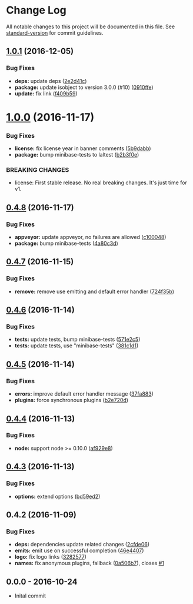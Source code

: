 # Change Log

All notable changes to this project will be documented in this file. See [standard-version](https://github.com/conventional-changelog/standard-version) for commit guidelines.

<a name="1.0.1"></a>
## [1.0.1](https://github.com/node-minibase/minibase/compare/v1.0.0...v1.0.1) (2016-12-05)


### Bug Fixes

* **deps:** update deps ([2e2d41c](https://github.com/node-minibase/minibase/commit/2e2d41c))
* **package:** update isobject to version 3.0.0 (#10) ([0910ffe](https://github.com/node-minibase/minibase/commit/0910ffe))
* **update:** fix link ([f409b59](https://github.com/node-minibase/minibase/commit/f409b59))



<a name="1.0.0"></a>
# [1.0.0](https://github.com/node-minibase/minibase/compare/v0.4.8...v1.0.0) (2016-11-17)


### Bug Fixes

* **license:** fix license year in banner comments ([5b9dabb](https://github.com/node-minibase/minibase/commit/5b9dabb))
* **package:** bump minibase-tests to laltest ([b2b3f0e](https://github.com/node-minibase/minibase/commit/b2b3f0e))


### BREAKING CHANGES

* license: First stable release. No real breaking changes. It's just time for v1.



<a name="0.4.8"></a>
## [0.4.8](https://github.com/node-minibase/minibase/compare/v0.4.7...v0.4.8) (2016-11-17)


### Bug Fixes

* **appveyor:** update appveyor, no failures are allowed ([c100048](https://github.com/node-minibase/minibase/commit/c100048))
* **package:** bump minibase-tests ([4a80c3d](https://github.com/node-minibase/minibase/commit/4a80c3d))



<a name="0.4.7"></a>
## [0.4.7](https://github.com/node-minibase/minibase/compare/v0.4.6...v0.4.7) (2016-11-15)


### Bug Fixes

* **remove:** remove use emitting and default error handler ([724f35b](https://github.com/node-minibase/minibase/commit/724f35b))



<a name="0.4.6"></a>
## [0.4.6](https://github.com/node-minibase/minibase/compare/v0.4.5...v0.4.6) (2016-11-14)


### Bug Fixes

* **tests:** update tests, bump minibase-tests ([571e2c5](https://github.com/node-minibase/minibase/commit/571e2c5))
* **tests:** update tests, use "minibase-tests" ([381c1d1](https://github.com/node-minibase/minibase/commit/381c1d1))



<a name="0.4.5"></a>
## [0.4.5](https://github.com/node-minibase/minibase/compare/v0.4.4...v0.4.5) (2016-11-14)


### Bug Fixes

* **errors:** improve default error handler message ([37fa883](https://github.com/node-minibase/minibase/commit/37fa883))
* **plugins:** force synchronous plugins ([b2e720d](https://github.com/node-minibase/minibase/commit/b2e720d))



<a name="0.4.4"></a>
## [0.4.4](https://github.com/node-minibase/minibase/compare/v0.4.3...v0.4.4) (2016-11-13)


### Bug Fixes

* **node:** support node >= 0.10.0 ([af929e8](https://github.com/node-minibase/minibase/commit/af929e8))



<a name="0.4.3"></a>
## [0.4.3](https://github.com/node-minibase/minibase/compare/v0.4.2...v0.4.3) (2016-11-13)


### Bug Fixes

* **options:** extend options ([bd59ed2](https://github.com/node-minibase/minibase/commit/bd59ed2))



<a name="0.4.2"></a>
## 0.4.2 (2016-11-09)


### Bug Fixes

* **deps:** dependencies update related changes ([2cfde06](https://github.com/node-minibase/minibase/commit/2cfde06))
* **emits:** emit use on successful completion ([46e4407](https://github.com/node-minibase/minibase/commit/46e4407))
* **logo:** fix logo links ([3282577](https://github.com/node-minibase/minibase/commit/3282577))
* **names:** fix anonymous plugins, fallback ([0a506b7](https://github.com/node-minibase/minibase/commit/0a506b7)), closes [#1](https://github.com/node-minibase/minibase/issues/1)





## 0.0.0 - 2016-10-24
- Inital commit
